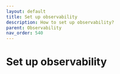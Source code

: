 ```yaml
---
layout: default
title: Set up observability
description: How to set up observability?
parent: Observability
nav_order: 540
---
```


# Set up observability